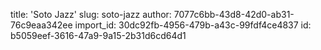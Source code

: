 title: 'Soto Jazz'
slug: soto-jazz
author: 7077c6bb-43d8-42d0-ab31-76c9eaa342ee
import_id: 30dc92fb-4956-479b-a43c-99fdf4ce4837
id: b5059eef-3616-47a9-9a15-2b31d6cd64d1
